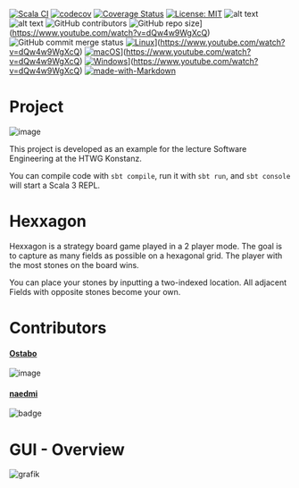 [![Scala CI](https://github.com/naedmi/Hexxagon/actions/workflows/scala.yml/badge.svg)](https://github.com/naedmi/Hexxagon/actions/workflows/scala.yml) 
[![codecov](https://codecov.io/gh/naedmi/Hexxagon/branch/master/graph/badge.svg?token=1GU15EM8AA)](https://codecov.io/gh/naedmi/Hexxagon) 
[![Coverage Status](https://coveralls.io/repos/github/naedmi/Hexxagon/badge.svg?branch=master)](https://coveralls.io/github/naedmi/Hexxagon?branch=master)
[![License: MIT](https://img.shields.io/badge/License-MIT-yellow.svg)](https://opensource.org/licenses/MIT)
![alt text](https://img.shields.io/github/languages/top/naedmi/Hexxagon?color=magenta)
![alt text](https://img.shields.io/github/commit-activity/w/naedmi/Hexxagon)
![GitHub contributors](https://img.shields.io/github/contributors/naedmi/Hexxagon?color=green)
![GitHub repo size](https://img.shields.io/github/repo-size/naedmi/Hexxagon)](https://www.youtube.com/watch?v=dQw4w9WgXcQ)
![GitHub commit merge status](https://img.shields.io/github/commit-status/naedmi/Hexxagon/master/c8757cf)
[![Linux](https://svgshare.com/i/Zhy.svg)](https://svgshare.com/i/Zhy.svg)](https://www.youtube.com/watch?v=dQw4w9WgXcQ)
[![macOS](https://svgshare.com/i/ZjP.svg)](https://svgshare.com/i/ZjP.svg)](https://www.youtube.com/watch?v=dQw4w9WgXcQ)
[![Windows](https://svgshare.com/i/ZhY.svg)](https://svgshare.com/i/ZhY.svg)](https://www.youtube.com/watch?v=dQw4w9WgXcQ)
[![made-with-Markdown](https://img.shields.io/badge/Made%20with-Markdown-1f425f.svg)](http://commonmark.org)

# Project

![image](http://ForTheBadge.com/images/badges/built-with-swag.svg)

This project is developed as an example for the lecture Software Engineering at the HTWG Konstanz. 

You can compile code with `sbt compile`, run it with `sbt run`, and `sbt console` will start a Scala 3 REPL.

# Hexxagon

Hexxagon is a strategy board game played in a 2 player mode. The goal is to capture as many fields as possible on a hexagonal grid. The player with the most stones on the board wins.

You can place your stones by inputting a two-indexed location. All adjacent Fields with opposite stones become your own.

# Contributors

#### [Ostabo](https://github.com/Ostabo)
![image](https://github-readme-streak-stats.herokuapp.com/?user=ostabo)

#### [naedmi](https://github.com/naedmi)
![badge](https://user-images.githubusercontent.com/49056345/146789879-0a123e7f-f404-4734-9c29-b2e37fe9b6f8.png)

# GUI - Overview
![grafik](https://user-images.githubusercontent.com/34040518/145568350-a6b652d0-cc23-46a6-b5c3-1ecc1d98556a.png)
